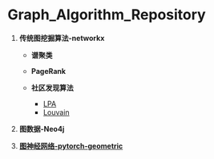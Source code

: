 # Graph_Algorithm_Repository


1. **传统图挖掘算法-networkx**

   - **谱聚类**

   - **PageRank**

   - **社区发现算法**
     - [LPA](./LPA.ipynb)
     - [Louvain](./louvain.ipynb)

4. **图数据-Neo4j**

5. **[图神经网络-pytorch-geometric](./GNN/README.md)**

### 

